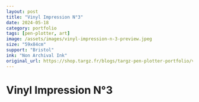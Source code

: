 ```yaml
---
layout: post
title: "Vinyl Impression N°3"
date: 2024-05-18
category: portfolio
tags: [pen-plotter, art]
image: /assets/images/vinyl-impression-n-3-preview.jpeg
size: "59x84cm"
support: "Bristol"
ink: "Non Archival Ink"
original_url: https://shop.targz.fr/blogs/targz-pen-plotter-portfolio/vinyl-impression-n-3
---
```


# Vinyl Impression N°3

